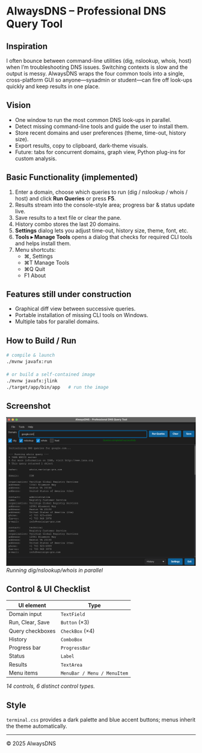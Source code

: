 # AlwaysDNS – Professional DNS Query Tool

## Inspiration
I often bounce between command-line utilities (dig, nslookup, whois, host) when I’m troubleshooting DNS issues. Switching contexts is slow and the output is messy. AlwaysDNS wraps the four common tools into a single, cross-platform GUI so anyone—sysadmin or student—can fire off look-ups quickly and keep results in one place.

## Vision
* One window to run the most common DNS look-ups in parallel.
* Detect missing command-line tools and guide the user to install them.
* Store recent domains and user preferences (theme, time-out, history size).
* Export results, copy to clipboard, dark-theme visuals.
* Future: tabs for concurrent domains, graph view, Python plug-ins for custom analysis.

## Basic Functionality (implemented)
1. Enter a domain, choose which queries to run (dig / nslookup / whois / host) and click **Run Queries** or press **F5**.
2. Results stream into the console-style area; progress bar & status update live.
3. Save results to a text file or clear the pane.
4. History combo stores the last 20 domains.
5. **Settings** dialog lets you adjust time-out, history size, theme, font, etc.
6. **Tools ▸ Manage Tools** opens a dialog that checks for required CLI tools and helps install them.
7. Menu shortcuts:  
   * ⌘,  Settings  
   * ⌘T Manage Tools  
   * ⌘Q Quit  
   * F1 About

## Features still under construction
* Graphical diff view between successive queries.
* Portable installation of missing CLI tools on Windows.
* Multiple tabs for parallel domains.

## How to Build / Run
```bash
# compile & launch
./mvnw javafx:run

# or build a self-contained image
./mvnw javafx:jlink
./target/app/bin/app   # run the image
```

## Screenshot
![Main Window](main-window.png)  
*Running dig/nslookup/whois in parallel*

## Control & UI Checklist
| UI element | Type |
|------------|------|
| Domain input | `TextField` |
| Run, Clear, Save | `Button` (×3) |
| Query checkboxes | `CheckBox` (×4) |
| History | `ComboBox` |
| Progress bar | `ProgressBar` |
| Status | `Label` |
| Results | `TextArea` |
| Menu items | `MenuBar / Menu / MenuItem` |

*14 controls, 6 distinct control types.*

## Style
`terminal.css` provides a dark palette and blue accent buttons; menus inherit the theme automatically.

---
© 2025 AlwaysDNS 

